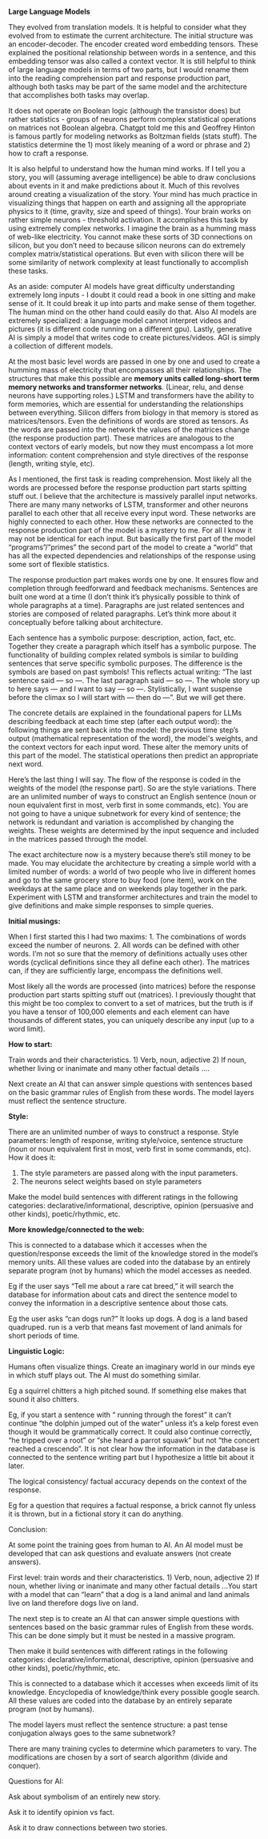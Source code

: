 **Large Language Models**

They evolved from translation models. It is helpful to consider what they evolved from to estimate the current architecture. The initial structure was an encoder-decoder. The encoder created word embedding tensors. These explained the positional relationship between words in a sentence, and this embedding tensor was also called a context vector. It is still helpful to think of large language models in terms of two parts, but I would rename them into the reading comprehension part and response production part, although both tasks may be part of the same model and the architecture that accomplishes both tasks may overlap.

It does not operate on Boolean logic (although the transistor does) but rather statistics - groups of neurons perform complex statistical operations on matrices not Boolean algebra. Chatgpt told me this and Geoffrey Hinton is famous partly for modeling networks as Boltzman fields (stats stuff). The statistics determine the 1) most likely meaning of a word or phrase and 2) how to craft a response.

It is also helpful to understand how the human mind works. If I tell you a story, you will (assuming average intelligence) be able to draw conclusions about events in it and make predictions about it. Much of this revolves around creating a visualization of the story. Your mind has much practice in visualizing things that happen on earth and assigning all the appropriate physics to it (time, gravity, size and speed of things). Your brain works on rather simple neurons - threshold activation. It accomplishes this task by using extremely complex networks. I imagine the brain as a humming mass of web-like electricity. You cannot make these sorts of 3D connections on silicon, but you don’t need to because silicon neurons can do extremely complex matrix/statistical operations. But even with silicon there will be some similarity of network complexity at least functionally to accomplish these tasks.

As an aside: computer AI models have great difficulty understanding extremely long inputs - I doubt it could read a book in one sitting and make sense of it. It could break it up into parts and make sense of them together. The human mind on the other hand could easily do that. Also AI models are extremely specialized: a language model cannot interpret videos and pictures (it is different code running on a different gpu). Lastly, generative AI is simply a model that writes code to create pictures/videos. AGI is simply a collection of different models.

At the most basic level words are passed in one by one and used to create a humming mass of electricity that encompasses all their relationships. The structures that make this possible are **memory units called long-short term memory networks and transformer networks**. (Linear, relu, and dense neurons have supporting roles.) LSTM and transformers have the ability to form memories, which are essential for understanding the relationships between everything. Silicon differs from biology in that memory is stored as matrices/tensors. Even the definitions of words are stored as tensors. As the words are passed into the network the values of the matrices change (the response production part). These matrices are analogous to the context vectors of early models, but now they must encompass a lot more information: content comprehension and style directives of the response (length, writing style, etc).

As I mentioned, the first task is reading comprehension. Most likely all the words are processed before the response production part starts spitting stuff out. I believe that the architecture is massively parallel input networks. There are many many networks of LSTM, transformer and other neurons parallel to each other that all receive every input word. These networks are highly connected to each other. How these networks are connected to the response production part of the model is a mystery to me. For all I know it may not be identical for each input. But basically the first part of the model “programs”/”primes” the second part of the model to create a “world” that has all the expected dependencies and relationships of the response using some sort of flexible statistics.

The response production part makes words one by one. It ensures flow and completion through feedforward and feedback mechanisms. Sentences are built one word at a time (I don’t think it’s physically possible to think of whole paragraphs at a time). Paragraphs are just related sentences and stories are composed of related paragraphs. Let’s think more about it conceptually before talking about architecture.

Each sentence has a symbolic purpose: description, action, fact, etc. Together they create a paragraph which itself has a symbolic purpose. The functionality of building complex related symbols is similar to building sentences that serve specific symbolic purposes. The difference is the symbols are based on past symbols! This reflects actual writing: “The last sentence said — so —. The last paragraph said — so —. The whole story up to here says — and I want to say — so —. Stylistically, I want suspense before the climax so I will start with — then do —”. But we will get there.

The concrete details are explained in the foundational papers for LLMs describing feedback at each time step (after each output word): the following things are sent back into the model: the previous time step’s output (mathematical representation of the word), the model's weights, and the context vectors for each input word. These alter the memory units of this part of the model. The statistical operations then predict an appropriate next word.

Here’s the last thing I will say. The flow of the response is coded in the weights of the model (the response part). So are the style variations. There are an unlimited number of ways to construct an English sentence (noun or noun equivalent first in most, verb first in some commands, etc). You are not going to have a unique subnetwork for every kind of sentence; the network is redundant and variation is accomplished by changing the weights. These weights are determined by the input sequence and included in the matrices passed through the model.

The exact architecture now is a mystery because there’s still money to be made. You may elucidate the architecture by creating a simple world with a limited number of words: a world of two people who live in different homes and go to the same grocery store to buy food (one item), work on the weekdays at the same place and on weekends play together in the park. Experiment with LSTM and transformer architectures and train the model to give definitions and make simple responses to simple queries.

**Initial musings:**

When I first started this I had two maxims: 1. The combinations of words exceed the number of neurons. 2. All words can be defined with other words. I’m not so sure that the memory of definitions actually uses other words (cyclical definitions since they all define each other). The matrices can, if they are sufficiently large, encompass the definitions well.

Most likely all the words are processed (into matrices) before the response production part starts spitting stuff out (matrices). I previously thought that this might be too complex to convert to a set of matrices, but the truth is if you have a tensor of 100,000 elements and each element can have thousands of different states, you can uniquely describe any input (up to a word limit).

**How to start:**

Train words and their characteristics. 1) Verb, noun, adjective 2) If noun, whether living or inanimate and many other factual details ….

Next create an AI that can answer simple questions with sentences based on the basic grammar rules of English from these words. The model layers must reflect the sentence structure.

**Style:**

There are an unlimited number of ways to construct a response. Style parameters: length of response, writing style/voice, sentence structure (noun or noun equivalent first in most, verb first in some commands, etc). How it does it:

1. The style parameters are passed along with the input parameters.
2. The neurons select weights based on style parameters

Make the model build sentences with different ratings in the following categories: declarative/informational, descriptive, opinion (persuasive and other kinds), poetic/rhythmic, etc.

**More knowledge/connected to the web:**

This is connected to a database which it accesses when the question/response exceeds the limit of the knowledge stored in the model’s memory units. All these values are coded into the database by an entirely separate program (not by humans) which the model accesses as needed.

Eg if the user says “Tell me about a rare cat breed,” it will search the database for information about cats and direct the sentence model to convey the information in a descriptive sentence about those cats.

Eg the user asks “can dogs run?” It looks up dogs. A dog is a land based quadruped. run is a verb that means fast movement of land animals for short periods of time.

**Linguistic Logic:**

Humans often visualize things. Create an imaginary world in our minds eye in which stuff plays out. The AI must do something similar.

Eg a squirrel chitters a high pitched sound. If something else makes that sound it also chitters.

Eg, if you start a sentence with “ running through the forest” it can’t continue “the dolphin jumped out of the water” unless it’s a kelp forest even though it would be grammatically correct. It could also continue correctly, “he tripped over a root” or “she heard a parrot squawk” but not “the concert reached a crescendo”. It is not clear how the information in the database is connected to the sentence writing part but I hypothesize a little bit about it later.

The logical consistency/ factual accuracy depends on the context of the response.

Eg for a question that requires a factual response, a brick cannot fly unless it is thrown, but in a fictional story it can do anything.

Conclusion:

At some point the training goes from human to AI. An AI model must be developed that can ask questions and evaluate answers (not create answers).

First level: train words and their characteristics. 1) Verb, noun, adjective 2) If noun, whether living or inanimate and many other factual details …You start with a model that can “learn” that a dog is a land animal and land animals live on land therefore dogs live on land.

The next step is to create an AI that can answer simple questions with sentences based on the basic grammar rules of English from these words. This can be done simply but it must be nested in a massive program.

Then make it build sentences with different ratings in the following categories: declarative/informational, descriptive, opinion (persuasive and other kinds), poetic/rhythmic, etc.

This is connected to a database which it accesses when exceeds limit of its knowledge. Encyclopedia of knowledge/think every possible google search. All these values are coded into the database by an entirely separate program (not by humans).

The model layers must reflect the sentence structure: a past tense conjugation always goes to the same subnetwork?

There are many training cycles to determine which parameters to vary. The modifications are chosen by a sort of search algorithm (divide and conquer).

Questions for AI:

Ask about symbolism of an entirely new story.

Ask it to identify opinion vs fact.

Ask it to draw connections between two stories.